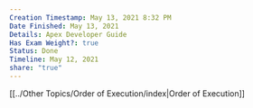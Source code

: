 ```yaml
---
Creation Timestamp: May 13, 2021 8:32 PM
Date Finished: May 13, 2021
Details: Apex Developer Guide
Has Exam Weight?: true
Status: Done
Timeline: May 12, 2021
share: "true"
---
```



[[../Other Topics/Order of Execution/index|Order of Execution]]

